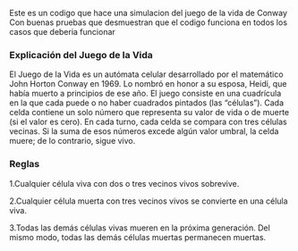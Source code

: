 Este es un codigo que hace una simulacion del juego de la vida de Conway
Con buenas pruebas que desmuestran que el codigo funciona en todos los casos que deberia funcionar 


### Explicación del Juego de la Vida

El Juego de la Vida es un autómata celular desarrollado por el matemático John Horton Conway en 1969. Lo nombró en honor a su esposa, Heidi, que había muerto a principios de ese año. El juego consiste en una cuadrícula en la que cada puede o no haber cuadrados pintados (las “células”).
Cada celda contiene un solo número que representa su valor de vida o de muerte (si el valor es cero). En cada turno, cada celda se compara con tres células vecinas. Si la suma de esos números excede algún valor umbral, la celda muere; de lo contrario, sigue vivo.

### Reglas

1.Cualquier célula viva con dos o tres vecinos vivos sobrevive.

2.Cualquier célula muerta con tres vecinos vivos se convierte en una célula viva.

3.Todas las demás células vivas mueren en la próxima generación. Del mismo modo, todas las demás células muertas permanecen muertas.
